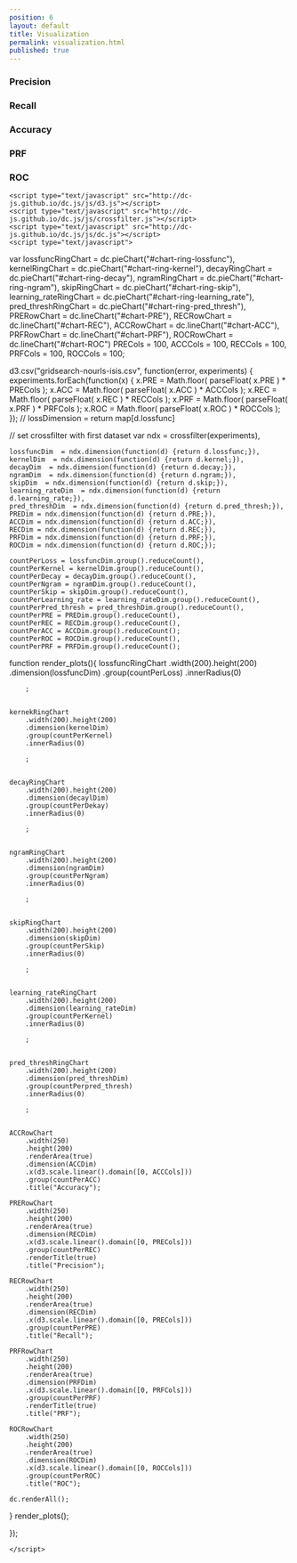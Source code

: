 ```yaml
---
position: 6
layout: default
title: Visualization
permalink: visualization.html
published: true
---
```

<!DOCTYPE html>
<html lang="en">
  <head>
    <title>dc.js - m'interessa</title>
    <meta charset="UTF-8">
    <link rel="stylesheet" type="text/css" href="http://dc-js.github.io/dc.js/css/bootstrap.min.css">
    <link rel="stylesheet" type="text/css" href="http://dc-js.github.io/dc.js/css/dc.css"/>
  </head>
  <body>

<div class="container">
<!--script type="text/javascript" src="http://dc-js.github.io/dc.js/examples/header.js"></script-->
<div class="row">
	<div id="chart-ring-lossfunc"></div>
	<div id="chart-ring-kernel"></div>
  	<div id="chart-ring-decay"></div>
  	<div id="chart-ring-ngram"></div>
  	<div id="chart-ring-skip"></div>
  	<div id="chart-ring-learning_rate"></div>
  	<div id="chart-ring-pred_thresh"></div>
</div>

<div class="row">
	<div class="col-xs-4">
		<h3>Precision</h3>
		<div id="chart-PRE"></div>
	</div>
	<div class="col-xs-4">
		<h3>Recall</h3>
		<div id="chart-REC"></div>
	</div>
	<div class="col-xs-4">
		<h3>Accuracy</h3>
		<div id="chart-ACC"></div>
	</div>
  	<div class="col-xs-4">
		<h3>PRF</h3>
		<div id="chart-PRF"></div>
	</div>
  	<div class="col-xs-4">
		<h3>ROC</h3>
		<div id="chart-ROC"></div>
	</div>
</div>
	
    <script type="text/javascript" src="http://dc-js.github.io/dc.js/js/d3.js"></script>
    <script type="text/javascript" src="http://dc-js.github.io/dc.js/js/crossfilter.js"></script>
    <script type="text/javascript" src="http://dc-js.github.io/dc.js/js/dc.js"></script>
    <script type="text/javascript">

	
var lossfuncRingChart = dc.pieChart("#chart-ring-lossfunc"),
	kernelRingChart = dc.pieChart("#chart-ring-kernel"),
    decayRingChart = dc.pieChart("#chart-ring-decay"),
    ngramRingChart = dc.pieChart("#chart-ring-ngram"),
    skipRingChart = dc.pieChart("#chart-ring-skip"),
    learning_rateRingChart = dc.pieChart("#chart-ring-learning_rate"),
    pred_threshRingChart = dc.pieChart("#chart-ring-pred_thresh"),
    PRERowChart = dc.lineChart("#chart-PRE"),
	RECRowChart = dc.lineChart("#chart-REC"),
	ACCRowChart = dc.lineChart("#chart-ACC"),
	PRFRowChart = dc.lineChart("#chart-PRF"),
	ROCRowChart = dc.lineChart("#chart-ROC")
	PRECols = 100,
	ACCCols = 100,
	RECCols = 100,
    PRFCols = 100,
	ROCCols = 100;
	

d3.csv("gridsearch-nourls-isis.csv", function(error, experiments) {
  experiments.forEach(function(x) {
    x.PRE = Math.floor( parseFloat( x.PRE ) * PRECols );
	x.ACC = Math.floor( parseFloat( x.ACC ) * ACCCols );
	x.REC = Math.floor( parseFloat( x.REC ) * RECCols );
    x.PRF = Math.floor( parseFloat( x.PRF ) * PRFCols );
	x.ROC = Math.floor( parseFloat( x.ROC ) * ROCCols );
  });
  // lossDimension = return map[d.lossfunc]
  
  // set crossfilter with first dataset
	var ndx = crossfilter(experiments),
	
	
    lossfuncDim  = ndx.dimension(function(d) {return d.lossfunc;}),
    kernelDim  = ndx.dimension(function(d) {return d.kernel;}),
	decayDim  = ndx.dimension(function(d) {return d.decay;}),
    ngramDim  = ndx.dimension(function(d) {return d.ngram;}),
    skipDim  = ndx.dimension(function(d) {return d.skip;}),
    learning_rateDim  = ndx.dimension(function(d) {return d.learning_rate;}),
    pred_threshDim  = ndx.dimension(function(d) {return d.pred_thresh;}),
    PREDim = ndx.dimension(function(d) {return d.PRE;}),
	ACCDim = ndx.dimension(function(d) {return d.ACC;}),
	RECDim = ndx.dimension(function(d) {return d.REC;}),
    PRFDim = ndx.dimension(function(d) {return d.PRF;}),
	ROCDim = ndx.dimension(function(d) {return d.ROC;});

	countPerLoss = lossfuncDim.group().reduceCount(),
	countPerKernel = kernelDim.group().reduceCount(),
    countPerDecay = decayDim.group().reduceCount(),
    countPerNgram = ngramDim.group().reduceCount(),
    countPerSkip = skipDim.group().reduceCount(),
    countPerLearning_rate = learning_rateDim.group().reduceCount(),
    countPerPred_thresh = pred_threshDim.group().reduceCount(),
    countPerPRE = PREDim.group().reduceCount(),
	countPerREC = RECDim.group().reduceCount(),
	countPerACC = ACCDim.group().reduceCount();
  	countPerROC = ROCDim.group().reduceCount(),
	countPerPRF = PRFDim.group().reduceCount();
  
function render_plots(){
    lossfuncRingChart
        .width(200).height(200)
        .dimension(lossfuncDim)
        .group(countPerLoss)
        .innerRadius(0)
		
		;
	

	kernekRingChart	
        .width(200).height(200)
        .dimension(kernelDim)
        .group(countPerKernel)
        .innerRadius(0)
		
		;	

  
    decayRingChart	
        .width(200).height(200)
        .dimension(decaylDim)
        .group(countPerDekay)
        .innerRadius(0)
		
		;	

  
	ngramRingChart	
        .width(200).height(200)
        .dimension(ngramDim)
        .group(countPerNgram)
        .innerRadius(0)
		
		;	

  
	skipRingChart	
        .width(200).height(200)
        .dimension(skipDim)
        .group(countPerSkip)
        .innerRadius(0)
		
		;	

  
	learning_rateRingChart	
        .width(200).height(200)
        .dimension(learning_rateDim)
        .group(countPerKernel)
        .innerRadius(0)
		
		;	

  
	pred_threshRingChart
        .width(200).height(200)
        .dimension(pred_threshDim)
        .group(countPerpred_thresh)
        .innerRadius(0)
		
		;	


    ACCRowChart
        .width(250)
		.height(200)
		.renderArea(true)
        .dimension(ACCDim)
		.x(d3.scale.linear().domain([0, ACCCols]))
        .group(countPerACC)
		.title("Accuracy");
  
    PRERowChart
        .width(250)
		.height(200)
		.renderArea(true)
        .dimension(RECDim)
		.x(d3.scale.linear().domain([0, PRECols]))
        .group(countPerREC)
		.renderTitle(true)
		.title("Precision");

    RECRowChart
        .width(250)
		.height(200)
		.renderArea(true)
        .dimension(RECDim)
		.x(d3.scale.linear().domain([0, PRECols]))
        .group(countPerPRE)
		.title("Recall");
			
    PRFRowChart
        .width(250)
		.height(200)
		.renderArea(true)
        .dimension(PRFDim)
		.x(d3.scale.linear().domain([0, PRFCols]))
        .group(countPerPRF)
		.renderTitle(true)
		.title("PRF");

    ROCRowChart
        .width(250)
		.height(200)
		.renderArea(true)
        .dimension(ROCDim)
		.x(d3.scale.linear().domain([0, ROCCols]))
        .group(countPerROC)
		.title("ROC");
		
    dc.renderAll();
}
render_plots();

});

    </script>

</div>
  </body>
</html>